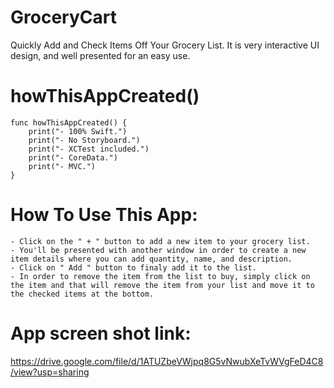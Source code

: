 # GroceryCart
Quickly Add and Check Items Off Your Grocery List. It is very interactive UI design, and well presented for an easy use.

# howThisAppCreated()
    func howThisAppCreated() {
        print("- 100% Swift.")
        print("- No Storyboard.")
        print("- XCTest included.")
        print("- CoreData.")
        print("- MVC.")
    }

# How To Use This App:
    - Click on the " + " button to add a new item to your grocery list.
    - You'll be presented with another window in order to create a new item details where you can add quantity, name, and description.
    - Click on " Add " button to finaly add it to the list.
    - In order to remove the item from the list to buy, simply click on the item and that will remove the item from your list and move it to the checked items at the bottom.

# App screen shot link:
  https://drive.google.com/file/d/1ATUZbeVWjpq8G5vNwubXeTvWVgFeD4C8/view?usp=sharing

